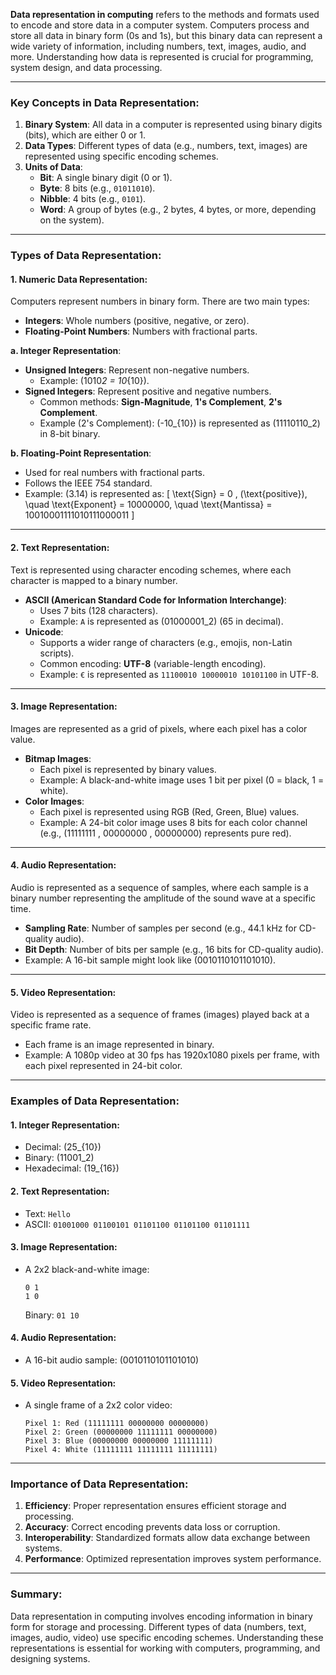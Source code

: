 **Data representation in computing** refers to the methods and formats used to encode and store data in a computer system. Computers process and store all data in binary form (0s and 1s), but this binary data can represent a wide variety of information, including numbers, text, images, audio, and more. Understanding how data is represented is crucial for programming, system design, and data processing.

---

### Key Concepts in Data Representation:

1. **Binary System**: All data in a computer is represented using binary digits (bits), which are either 0 or 1.
2. **Data Types**: Different types of data (e.g., numbers, text, images) are represented using specific encoding schemes.
3. **Units of Data**:
   - **Bit**: A single binary digit (0 or 1).
   - **Byte**: 8 bits (e.g., `01011010`).
   - **Nibble**: 4 bits (e.g., `0101`).
   - **Word**: A group of bytes (e.g., 2 bytes, 4 bytes, or more, depending on the system).

---

### Types of Data Representation:

#### 1. **Numeric Data Representation**:

Computers represent numbers in binary form. There are two main types:

- **Integers**: Whole numbers (positive, negative, or zero).
- **Floating-Point Numbers**: Numbers with fractional parts.

**a. Integer Representation**:

- **Unsigned Integers**: Represent non-negative numbers.
  - Example: \(1010*2 = 10*{10}\).
- **Signed Integers**: Represent positive and negative numbers.
  - Common methods: **Sign-Magnitude**, **1's Complement**, **2's Complement**.
  - Example (2's Complement): \(-10\_{10}\) is represented as \(11110110_2\) in 8-bit binary.

**b. Floating-Point Representation**:

- Used for real numbers with fractional parts.
- Follows the IEEE 754 standard.
- Example: \(3.14\) is represented as:
  \[
  \text{Sign} = 0 \, (\text{positive}), \quad \text{Exponent} = 10000000, \quad \text{Mantissa} = 10010001111010111000011
  \]

---

#### 2. **Text Representation**:

Text is represented using character encoding schemes, where each character is mapped to a binary number.

- **ASCII (American Standard Code for Information Interchange)**:
  - Uses 7 bits (128 characters).
  - Example: `A` is represented as \(01000001_2\) (65 in decimal).
- **Unicode**:
  - Supports a wider range of characters (e.g., emojis, non-Latin scripts).
  - Common encoding: **UTF-8** (variable-length encoding).
  - Example: `€` is represented as `11100010 10000010 10101100` in UTF-8.

---

#### 3. **Image Representation**:

Images are represented as a grid of pixels, where each pixel has a color value.

- **Bitmap Images**:
  - Each pixel is represented by binary values.
  - Example: A black-and-white image uses 1 bit per pixel (0 = black, 1 = white).
- **Color Images**:
  - Each pixel is represented using RGB (Red, Green, Blue) values.
  - Example: A 24-bit color image uses 8 bits for each color channel (e.g., \(11111111 \, 00000000 \, 00000000\) represents pure red).

---

#### 4. **Audio Representation**:

Audio is represented as a sequence of samples, where each sample is a binary number representing the amplitude of the sound wave at a specific time.

- **Sampling Rate**: Number of samples per second (e.g., 44.1 kHz for CD-quality audio).
- **Bit Depth**: Number of bits per sample (e.g., 16 bits for CD-quality audio).
- Example: A 16-bit sample might look like \(0010110101101010\).

---

#### 5. **Video Representation**:

Video is represented as a sequence of frames (images) played back at a specific frame rate.

- Each frame is an image represented in binary.
- Example: A 1080p video at 30 fps has 1920x1080 pixels per frame, with each pixel represented in 24-bit color.

---

### Examples of Data Representation:

#### 1. **Integer Representation**:

- Decimal: \(25\_{10}\)
- Binary: \(11001_2\)
- Hexadecimal: \(19\_{16}\)

#### 2. **Text Representation**:

- Text: `Hello`
- ASCII: `01001000 01100101 01101100 01101100 01101111`

#### 3. **Image Representation**:

- A 2x2 black-and-white image:
  ```
  0 1
  1 0
  ```
  Binary: `01 10`

#### 4. **Audio Representation**:

- A 16-bit audio sample: \(0010110101101010\)

#### 5. **Video Representation**:

- A single frame of a 2x2 color video:
  ```
  Pixel 1: Red (11111111 00000000 00000000)
  Pixel 2: Green (00000000 11111111 00000000)
  Pixel 3: Blue (00000000 00000000 11111111)
  Pixel 4: White (11111111 11111111 11111111)
  ```

---

### Importance of Data Representation:

1. **Efficiency**: Proper representation ensures efficient storage and processing.
2. **Accuracy**: Correct encoding prevents data loss or corruption.
3. **Interoperability**: Standardized formats allow data exchange between systems.
4. **Performance**: Optimized representation improves system performance.

---

### Summary:

Data representation in computing involves encoding information in binary form for storage and processing. Different types of data (numbers, text, images, audio, video) use specific encoding schemes. Understanding these representations is essential for working with computers, programming, and designing systems.
